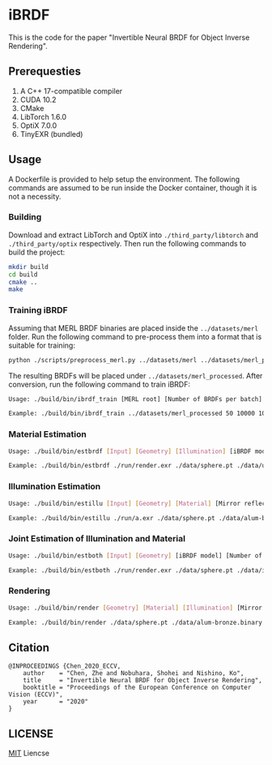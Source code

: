 # iBRDF

This is the code for the paper "Invertible Neural BRDF for Object Inverse Rendering".

## Prerequesties

1. A C++ 17-compatible compiler
2. CUDA 10.2
3. CMake
4. LibTorch 1.6.0
5. OptiX 7.0.0
6. TinyEXR (bundled)

## Usage

A Dockerfile is provided to help setup the environment. The following commands are assumed to be run inside the Docker container, though it is not a necessity.

### Building

Download and extract LibTorch and OptiX into `./third_party/libtorch` and `./third_party/optix` respectively. Then run the following commands to build the project:

```bash
mkdir build
cd build
cmake ..
make
```

### Training iBRDF

Assuming that MERL BRDF binaries are placed inside the `../datasets/merl` folder. Run the following command to pre-process them into a format that is suitable for training:

```bash
python ./scripts/preprocess_merl.py ../datasets/merl ../datasets/merl_processed
```

The resulting BRDFs will be placed under `../datasets/merl_processed`. After conversion, run the following command to train iBRDF:

```bash
Usage: ./build/bin/ibrdf_train [MERL root] [Number of BRDFs per batch] [Number of samples per BRDF] [Number of epochs] [Output]

Example: ./build/bin/ibrdf_train ../datasets/merl_processed 50 10000 10000 ./run/ibrdf
```

### Material Estimation

```bash
Usage: ./build/bin/estbrdf [Input] [Geometry] [Illumination] [iBRDF model] [Number of lobes] [Number of optimization steps] [Output]

Example: ./build/bin/estbrdf ./run/render.exr ./data/sphere.pt ./data/uffizi-large.exr ./data/ibrdf.pt 2 200 ./run/brdf.binary
```

### Illumination Estimation

```bash
Usage: ./build/bin/estillu [Input] [Geometry] [Material] [Mirror reflection] [Illumination width] [Illumination height] [Output]

Example: ./build/bin/estillu ./run/a.exr ./data/sphere.pt ./data/alum-bronze.binary 0 512 256 2000 ./run/illu.exr
```

### Joint Estimation of Illumination and Material

```bash
Usage: ./build/bin/estboth [Input] [Geometry] [iBRDF model] [Number of lobes] [Illumination width] [Illumination height] [Number of optimization steps] [Number of material optimization steps] [Number of illumination optimization steps] [Number of gray world steps] [Output material] [Output illumination]

Example: ./build/bin/estboth ./run/render.exr ./data/sphere.pt ./data/ibrdf.pt 2 256 128 10 100 300 3 ./run/brdf.binary ./run/illu.exr
```

### Rendering

```bash
Usage: ./build/bin/render [Geometry] [Material] [Illumination] [Mirror reflection] [Output]

Example: ./build/bin/render ./data/sphere.pt ./data/alum-bronze.binary ./data/uffizi-large.exr 0 ./run/render.exr
```

## Citation

    @INPROCEEDINGS {Chen_2020_ECCV,
        author    = "Chen, Zhe and Nobuhara, Shohei and Nishino, Ko",
        title     = "Invertible Neural BRDF for Object Inverse Rendering",
        booktitle = "Proceedings of the European Conference on Computer Vision (ECCV)",
        year      = "2020"
    }

## LICENSE

[MIT](LICENSE) Liencse

